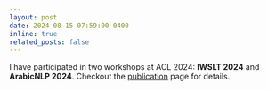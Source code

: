 ```yaml
---
layout: post
date: 2024-08-15 07:59:00-0400
inline: true
related_posts: false
---
```

I have participated in two workshops at ACL 2024: **IWSLT 2024** and **ArabicNLP 2024**. Checkout the [publication](/publications/) page for details.